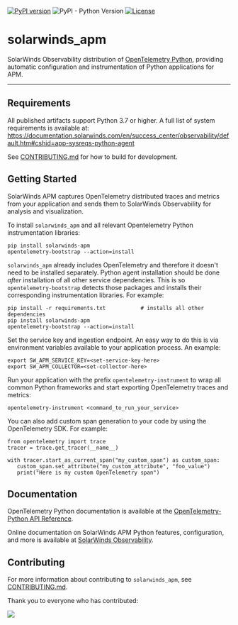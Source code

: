 [![PyPI version](https://badge.fury.io/py/solarwinds-apm.svg)](https://badge.fury.io/py/solarwinds-apm) ![PyPI - Python Version](https://img.shields.io/pypi/pyversions/solarwinds-apm) [![License](https://img.shields.io/badge/License-Apache_2.0-blue.svg?color=red)](https://github.com/solarwindscloud/solarwinds-apm-python/blob/main/LICENSE)

# solarwinds_apm
SolarWinds Observability distribution of [OpenTelemetry Python](https://opentelemetry-python.readthedocs.io/), providing automatic configuration and instrumentation of Python applications for APM.

----
## Requirements
All published artifacts support Python 3.7 or higher. A full list of system requirements is available at: https://documentation.solarwinds.com/en/success_center/observability/default.htm#cshid=app-sysreqs-python-agent

See [CONTRIBUTING.md](https://github.com/solarwindscloud/solarwinds-apm-python/blob/main/CONTRIBUTING.md) for how to build for development.

## Getting Started
SolarWinds APM captures OpenTelemetry distributed traces and metrics from your application and sends them to SolarWinds Observability for analysis and visualization.

To install `solarwinds_apm` and all relevant Opentelemetry Python instrumentation libraries:
```
pip install solarwinds-apm
opentelemetry-bootstrap --action=install
```

`solarwinds_apm` already includes OpenTelemetry and therefore it doesn't need to be installed separately. Python agent installation should be done _after_ installation of all other service dependencies. This is so `opentelemetry-bootstrap` detects those packages and installs their corresponding instrumentation libraries. For example:

```
pip install -r requirements.txt           # installs all other dependencies
pip install solarwinds-apm
opentelemetry-bootstrap --action=install
```

Set the service key and ingestion endpoint. An easy way to do this is via environment variables available to your application process.  An example:

```
export SW_APM_SERVICE_KEY=<set-service-key-here>
export SW_APM_COLLECTOR=<set-collector-here>
```

Run your application with the prefix `opentelemetry-instrument` to wrap all common Python frameworks and start exporting OpenTelemetry traces and metrics:
```
opentelemetry-instrument <command_to_run_your_service>
```

You can also add custom span generation to your code by using the OpenTelemetry SDK. For example:
```
from opentelemetry import trace
tracer = trace.get_tracer(__name__)

with tracer.start_as_current_span("my_custom_span") as custom_span:
   custom_span.set_attribute("my_custom_attribute", "foo_value")
   print("Here is my custom OpenTelemetry span")
```


## Documentation

OpenTelemetry Python documentation is available at the [OpenTelemetry-Python API Reference](https://opentelemetry-python.readthedocs.io/).

Online documentation on SolarWinds APM Python features, configuration, and more is available at [SolarWinds Observability](https://documentation.solarwinds.com/en/success_center/observability/default.htm#cshid=app-add-python-agent).


## Contributing

For more information about contributing to `solarwinds_apm`, see [CONTRIBUTING.md](https://github.com/solarwindscloud/solarwinds-apm-python/blob/main/CONTRIBUTING.md).

Thank you to everyone who has contributed:

<a href="https://github.com/solarwindscloud/solarwinds-apm-python/graphs/contributors">
  <img src="https://contributors-img.web.app/image?repo=solarwindscloud/solarwinds-apm-python" />
</a>